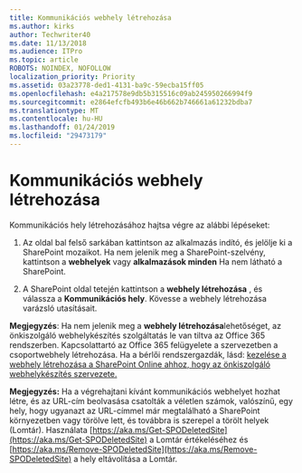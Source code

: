 ```yaml
---
title: Kommunikációs webhely létrehozása
ms.author: kirks
author: Techwriter40
ms.date: 11/13/2018
ms.audience: ITPro
ms.topic: article
ROBOTS: NOINDEX, NOFOLLOW
localization_priority: Priority
ms.assetid: 03a23778-ded1-4131-ba9c-59ecba15ff05
ms.openlocfilehash: e4a217578e9db5b315516c09ab245950266994f9
ms.sourcegitcommit: e2864efcfb493b6e46b662b746661a61232bdba7
ms.translationtype: MT
ms.contentlocale: hu-HU
ms.lasthandoff: 01/24/2019
ms.locfileid: "29473179"
---
```

# <a name="create-a-communication-site"></a>Kommunikációs webhely létrehozása

Kommunikációs hely létrehozásához hajtsa végre az alábbi lépéseket: 
  
1. Az oldal bal felső sarkában kattintson az alkalmazás indító, és jelölje ki a SharePoint mozaikot. Ha nem jelenik meg a SharePoint-szelvény, kattintson a **webhelyek** vagy **alkalmazások minden** Ha nem látható a SharePoint. 
    
2. A SharePoint oldal tetején kattintson a **webhely létrehozása** , és válassza a **Kommunikációs hely**. Kövesse a webhely létrehozása varázsló utasításait. 
    
 **Megjegyzés**: Ha nem jelenik meg a **webhely létrehozása**lehetőséget, az önkiszolgáló webhelykészítés szolgáltatás le van tiltva az Office 365 rendszerben. Kapcsolattartó az Office 365 felügyelete a szervezetben a csoportwebhely létrehozása. Ha a bérlői rendszergazdák, lásd: [kezelése a webhely létrehozása a SharePoint Online ahhoz, hogy az önkiszolgáló webhelykészítés szervezete.](https://go.microsoft.com/fwlink/?linkid=2018780)
  
 **Megjegyzés:** Ha a végrehajtani kívánt kommunikációs webhelyet hozhat létre, és az URL-cím beolvasása csatolták a véletlen számok, valószínű, egy hely, hogy ugyanazt az URL-címmel már megtalálható a SharePoint környezetben vagy törölve lett, és továbbra is szerepel a törölt helyek (Lomtár). Használata [https://aka.ms/Get-SPODeletedSite](https://aka.ms/Get-SPODeletedSite) a Lomtár értékeléséhez és [https://aka.ms/Remove-SPODeletedSite](https://aka.ms/Remove-SPODeletedSite) a hely eltávolítása a Lomtár. 
  

